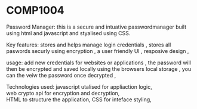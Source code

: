 # COMP1004

Password Manager:
this is a secure and intuative passwordmanager built using html and javascript and styalised using CSS.

Key features:
stores and helps manage login credentials , 
stores all paswords securly using encryption  ,
a user friendly UI , 
resposive design , 


usage:
add new credentials for websites or applications , 
the password will then be encrypted and saved locally using the browsers local storage , 
you can the veiw the password once decrypted , 

Technologies used:
javascript utalised for appliaction logic,  
web crypto api for encryption and decryption,  
HTML to structure the application, 
CSS for inteface styling, 
